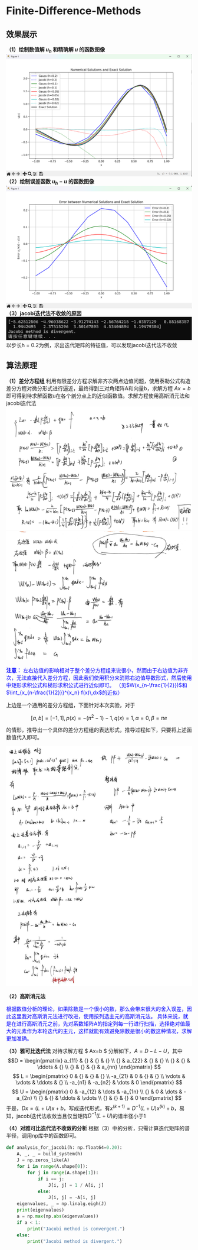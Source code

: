 # Finite-Difference-Methods

## 效果展示
**（1）绘制数值解 $u_h$ 和精确解 $u$ 的函数图像**
![](2025-03-16-22-17-43.png)
**（2）绘制误差函数 $u_h - u$ 的函数图像**
![](2025-03-16-22-18-31.png)
**（3）jacobi迭代法不收敛的原因**
![](2025-03-16-22-20-17.png)
以步长h = 0.2为例，求出迭代矩阵的特征值，可以发现jacobi迭代法不收敛

## 算法原理

**（1）差分方程组**
利用有限差分方程求解非齐次两点边值问题，使用泰勒公式构造差分方程对微分形式进行逼近，最终得到三对角矩阵A和向量b，求解方程 $Ax = b$ 即可得到待求解函数u在各个剖分点上的近似函数值。求解方程使用高斯消元法和jacobi迭代法
![](2025-03-16-20-44-21.png)
![](2025-03-16-20-44-22.png)

<font color=blue>**注意：**
左右边值的影响相对于整个差分方程组来说很小，然而由于右边值为非齐次，无法直接代入差分方程，因此我们使用积分来消除右边值导数形式，然后使用中矩形求积公式和梯形求积公式进行近似即可。
（见$W(x_{n-\frac{1}{2}})$和$\int_{x_{n-\frac{1}{2}}}^{x_n} f(x)\,dx$的近似）

</font>
上边是一个通用的差分方程组，下面针对本次实验，对于

$$
[a,b]=[-1,1],p(x)=-(π^2-1)-1,q(x)=1,\alpha=0,\beta =\pi e 
$$

的情形，推导出一个具体的差分方程组的表达形式，推导过程如下，只要将上述函数值代入即可。

![](2025-03-16-20-44-23.png)


**（2）高斯消元法**

<font color=blue>根据数值分析的理论，如果除数是一个很小的数，那么会带来很大的舍入误差，因此这里我对高斯消元法进行改进，使用按列选主元的高斯消元法。
具体来说，就是在进行高斯消元之前，先对系数矩阵A的指定列每一行进行扫描，选择绝对值最大的元素作为本轮迭代的主元，这样就能有效避免除数是很小的数这种情况，求解更加准确。</font>


**（3）雅可比迭代法**
对待求解方程 $ Ax=b $ 分解如下，$A=D-L-U$，其中
$$D = 
\begin{pmatrix}
a_{11} & {} & {} & {} \\
{} & a_{22} & {} & {} \\
{} & {} & \ddots & {} \\
{} & {} & {} & a_{nn}
\end{pmatrix}
$$
$$
L = 
\begin{pmatrix}
0 & {} & {} & {} \\
-a_{21} & 0 & {} & {} \\
\vdots & \vdots & \ddots & {} \\
-a_{n1} & -a_{n2} & \dots & 0
\end{pmatrix}
$$
$$
U = 
\begin{pmatrix}
0 & -a_{12} & \dots & -a_{1n} \\
{} & 0 & \dots & -a_{2n} \\
{} & {} & \ddots & \vdots \\
{} & {} & {} & 0
\end{pmatrix}
$$
于是，$Dx = (L+U)x+b$，写成迭代形式，有$x^{(k+1)} = D^{-1}(L+U)x^{(k)}+b$，易知，jacobi迭代法收敛当且仅当矩阵$D^{-1}(L+U)$的谱半径小于1

**（4）对雅可比迭代法不收敛的分析**
根据（3）中的分析，只需计算迭代矩阵的谱半径，调用np库中的函数即可。
```python
def analysis_for_jacobi(h: np.float64=0.20):
    A, _, _ = build_system(h)
    J = np.zeros_like(A)
    for i in range(A.shape[0]):
        for j in range(A.shape[1]):
            if i == j:
                J[i, j] = 1 / A[i, j]
            else:
                J[i, j] = -A[i, j]
    eigenvalues, _ = np.linalg.eigh(J)
    print(eigenvalues)
    a = np.max(np.abs(eigenvalues))
    if a < 1:
        print("Jacobi method is convergent.")
    else:
        print("Jacobi method is divergent.")
```

